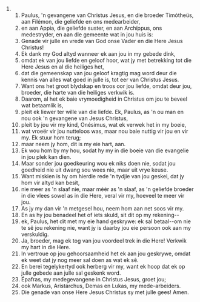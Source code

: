 <ol>
  <li>
    <ol>
      <li>Paulus, 'n gevangene van Christus Jesus, en die broeder Timótheüs, aan Filémon, die geliefde en ons medearbeider,</li>
      <li>en aan Appia, die geliefde suster, en aan Archíppus, ons medestryder, en aan die gemeente wat in jou huis is:</li>
      <li>Genade vir julle en vrede van God onse Vader en die Here Jesus Christus!</li>
      <li>Ek dank my God altyd wanneer ek aan jou in my gebede dink,</li>
      <li>omdat ek van jou liefde en geloof hoor, wat jy met betrekking tot die Here Jesus en al die heiliges het,</li>
      <li>dat die gemeenskap van jou geloof kragtig mag word deur die kennis van alles wat goed in julle is, tot eer van Christus Jesus.</li>
      <li>Want ons het groot blydskap en troos oor jou liefde, omdat deur jou, broeder, die harte van die heiliges verkwik is.</li>
      <li>Daarom, al het ek baie vrymoedigheid in Christus om jou te beveel wat betaamlik is,</li>
      <li>pleit ek liewer ter wille van die liefde. Ek, Paulus, as 'n ou man en nou ook 'n gevangene van Jesus Christus,</li>
      <li>pleit by jou vir my kind, Onésimus, wat ek verwek het in my boeie,</li>
      <li>wat vroeër vir jou nutteloos was, maar nou baie nuttig vir jou en vir my. Ek stuur hom terug;</li>
      <li>maar neem jy hom, dit is my eie hart, aan.</li>
      <li>Ek wou hom by my hou, sodat hy my in die boeie van die evangelie in jou plek kan dien.</li>
      <li>Maar sonder jou goedkeuring wou ek niks doen nie, sodat jou goedheid nie uit dwang sou wees nie, maar uit vrye keuse.</li>
      <li>Want miskien is hy om hierdie rede 'n tydjie van jou geskei, dat jy hom vir altyd kan besit,</li>
      <li>nie meer as 'n slaaf nie, maar méér as 'n slaaf, as 'n geliefde broeder in die vlees sowel as in die Here, veral vir my, hoeveel te meer vir jou.</li>
      <li>As jy my dan vir 'n metgesel hou, neem hom aan net soos vir my.</li>
      <li>En as hy jou benadeel het of iets skuld, sit dit op my rekening--</li>
      <li>ek, Paulus, het dit met my eie hand geskrywe: ek sal betaal--om nie te sê jou rekening nie, want jy is daarby jou eie persoon ook aan my verskuldig.</li>
      <li>Ja, broeder, mag ek tog van jou voordeel trek in die Here! Verkwik my hart in die Here.</li>
      <li>In vertroue op jou gehoorsaamheid het ek aan jou geskrywe, omdat ek weet dat jy nog meer sal doen as wat ek sê.</li>
      <li>En berei tegelykertyd ook herberg vir my, want ek hoop dat ek op julle gebede aan julle sal geskenk word.</li>
      <li>Épafras, my medegevangene in Christus Jesus, groet jou;</li>
      <li>ook Markus, Aristárchus, Demas en Lukas, my mede-arbeiders.</li>
      <li>Die genade van onse Here Jesus Christus sy met julle gees! Amen.</li>
    </ol>
  </li>
</ol>